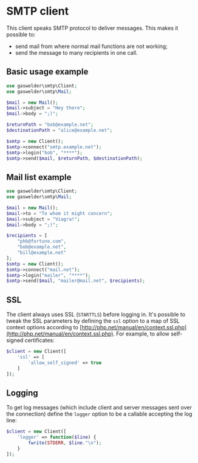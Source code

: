 # SMTP client

This client speaks SMTP protocol to deliver messages. This makes it possible to:

* send mail from where normal mail functions are not working;
* send the message to many recipients in one call.


## Basic usage example

```php
use gaswelder\smtp\Client;
use gaswelder\smtp\Mail;

$mail = new Mail();
$mail->subject = "Hey there";
$mail->body = ";)";

$returnPath = "bob@example.net";
$destinationPath = "alice@example.net";

$smtp = new Client();
$smtp->connect("smtp.example.net");
$smtp->login("bob", "****");
$smtp->send($mail, $returnPath, $destinationPath);
```


## Mail list example

```php
use gaswelder\smtp\Client;
use gaswelder\smtp\Mail;

$mail = new Mail();
$mail->to = "To whom it might concern";
$mail->subject = "Viagra!";
$mail->body = ";)";

$recipients = [
	"phb@fortune.com",
	"bob@example.net",
	"bill@example.net"
];
$smtp = new Client();
$smtp->connect("mail.net");
$smtp->login("mailer", "****");
$smtp->send($mail, "mailer@mail.net", $recipients);
```


## SSL

The client always uses SSL (`STARTTLS`) before logging in. It's possible to
tweak the SSL parameters by defining the `ssl` option to a map of SSL context
options according to
[http://php.net/manual/en/context.ssl.php](http://php.net/manual/en/context.ssl.php).
For example, to allow self-signed certificates:

```php
$client = new Client([
	'ssl' => [
		'allow_self_signed' => true
	]
]);
```


## Logging

To get log messages (which include client and server messages sent over the
connection) define the `logger` option to be a callable accepting the log line:

```php
$client = new Client([
	'logger' => function($line) {
		fwrite(STDERR, $line."\n");
	}
]);
```
